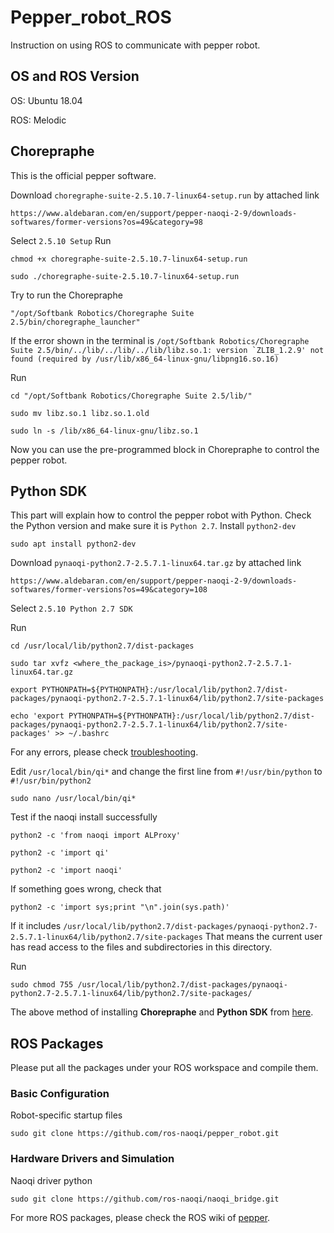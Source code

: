 # Pepper_robot_ROS
Instruction on using ROS to communicate with pepper robot.
## OS and ROS Version
OS: Ubuntu 18.04

ROS: Melodic
## Chorepraphe
This is the official pepper software.

Download ```choregraphe-suite-2.5.10.7-linux64-setup.run``` by attached link
```
https://www.aldebaran.com/en/support/pepper-naoqi-2-9/downloads-softwares/former-versions?os=49&category=98
```
Select ```2.5.10 Setup```
Run
```
chmod +x choregraphe-suite-2.5.10.7-linux64-setup.run
```
```
sudo ./choregraphe-suite-2.5.10.7-linux64-setup.run
```
Try to run the Chorepraphe
```
"/opt/Softbank Robotics/Choregraphe Suite 2.5/bin/choregraphe_launcher"
```
If the error shown in the terminal is ```/opt/Softbank Robotics/Choregraphe Suite 2.5/bin/../lib/../lib/../lib/libz.so.1: version `ZLIB_1.2.9' not found (required by /usr/lib/x86_64-linux-gnu/libpng16.so.16)```

Run
```
cd "/opt/Softbank Robotics/Choregraphe Suite 2.5/lib/"
```
```
sudo mv libz.so.1 libz.so.1.old
```
```
sudo ln -s /lib/x86_64-linux-gnu/libz.so.1
```
Now you can use the pre-programmed block in Chorepraphe to control the pepper robot.

## Python SDK
This part will explain how to control the pepper robot with Python.
Check the Python version and make sure it is ```Python 2.7```.
Install ```python2-dev```
```
sudo apt install python2-dev
```
Download ```pynaoqi-python2.7-2.5.7.1-linux64.tar.gz``` by attached link
```
https://www.aldebaran.com/en/support/pepper-naoqi-2-9/downloads-softwares/former-versions?os=49&category=108
```
Select ```2.5.10 Python 2.7 SDK```

Run
```
cd /usr/local/lib/python2.7/dist-packages
```
```
sudo tar xvfz <where_the_package_is>/pynaoqi-python2.7-2.5.7.1-linux64.tar.gz
```
```
export PYTHONPATH=${PYTHONPATH}:/usr/local/lib/python2.7/dist-packages/pynaoqi-python2.7-2.5.7.1-linux64/lib/python2.7/site-packages
```
```
echo 'export PYTHONPATH=${PYTHONPATH}:/usr/local/lib/python2.7/dist-packages/pynaoqi-python2.7-2.5.7.1-linux64/lib/python2.7/site-packages' >> ~/.bashrc
```
For any errors, please check [troubleshooting](http://doc.aldebaran.com/2-5/dev/python/tips-and-tricks.html#python-sdk-troubleshooting).

Edit ```/usr/local/bin/qi*``` and change the first line from ```#!/usr/bin/python``` to ```#!/usr/bin/python2```
```
sudo nano /usr/local/bin/qi*
```
Test if the naoqi install successfully
```
python2 -c 'from naoqi import ALProxy'
```
```
python2 -c 'import qi'
```
```
python2 -c 'import naoqi'
```
If something goes wrong, check that
```
python2 -c 'import sys;print "\n".join(sys.path)'
```
If it includes ```/usr/local/lib/python2.7/dist-packages/pynaoqi-python2.7-2.5.7.1-linux64/lib/python2.7/site-packages``` That means the current user has read access to the files and subdirectories in this directory. 

Run
```
sudo chmod 755 /usr/local/lib/python2.7/dist-packages/pynaoqi-python2.7-2.5.7.1-linux64/lib/python2.7/site-packages/
```
The above method of installing **Chorepraphe** and **Python SDK** from [here](https://nlp.fi.muni.cz/trac/pepper/wiki/InstallationInstructions).
## ROS Packages
Please put all the packages under your ROS workspace and compile them.
### Basic Configuration
Robot-specific startup files
```
sudo git clone https://github.com/ros-naoqi/pepper_robot.git
```

### Hardware Drivers and Simulation
Naoqi driver python
```
sudo git clone https://github.com/ros-naoqi/naoqi_bridge.git
```
For more ROS packages, please check the ROS wiki of [pepper](https://wiki.ros.org/pepper).
